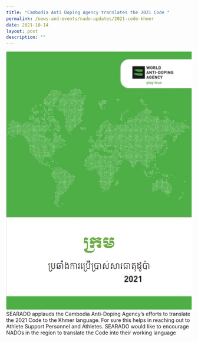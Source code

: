 ```yaml
---
title: "Cambodia Anti Doping Agency translates the 2021 Code "
permalink: /news-and-events/nado-updates/2021-code-khmer
date: 2021-10-14
layout: post
description: ""
---
```

![Alt text for image on Isomer site](/images/2021CodeKhmer.png)<br>
SEARADO applauds the Cambodia Anti-Doping Agency’s efforts to translate the 2021 Code to the Khmer language. For sure this helps in reaching out to Athlete Support Personnel and Athletes. SEARADO would like to encourage NADOs in the region to translate the Code into their working language 